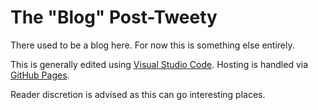 # The "Blog" Post-Tweety

There used to be a blog here.  For now this is something else entirely.  

This is generally edited using [Visual Studio Code](https://en.wikipedia.org/w/index.php?title=Visual_Studio_Code&oldid=1128781165).  Hosting is handled via [GitHub Pages](https://simple.wikipedia.org/w/index.php?title=GitHub&oldid=8334105#GitHub_Pages).  

Reader discretion is advised as this can go interesting places.  
